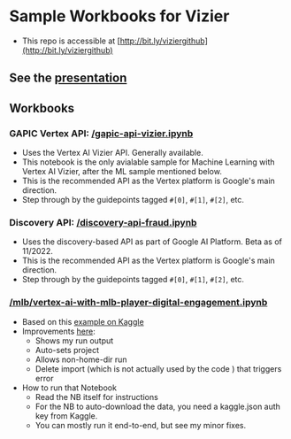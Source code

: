 # Sample Workbooks for Vizier
* This repo is accessible at [http://bit.ly/viziergithub](http://bit.ly/viziergithub)
## See the [presentation](https://bit.ly/vizierpresentation)

## Workbooks
### GAPIC Vertex API: [/gapic-api-vizier.ipynb](/gapic-api-vizier.ipynb)
  * Uses the Vertex AI Vizier API.  Generally available.
  * This notebook is the only avialable sample for Machine Learning with Vertex AI Vizier, after the ML sample mentioned below.
  * This is the recommended API as the Vertex platform is Google's main direction.
  * Step through by the guidepoints tagged `#[0]`, `#[1]`, `#[2]`, etc.

### Discovery API: [/discovery-api-fraud.ipynb](/discovery-api-fraud.ipynb)
  * Uses the discovery-based API as part of Google AI Platform. Beta as of 11/2022. 
  * This is the recommended API as the Vertex platform is Google's main direction.
  * Step through by the guidepoints tagged `#[0]`, `#[1]`, `#[2]`, etc.
### [/mlb/vertex-ai-with-mlb-player-digital-engagement.ipynb](/mlb//vertex-ai-with-mlb-player-digital-engagement.ipynb)
  * Based on this   [example on Kaggle](bit.ly/viziermlb) 
  * Improvements [here](/mlb//vertex-ai-with-mlb-player-digital-engagement.ipynb):
    * Shows my run output
    * Auto-sets project
    * Allows non-home-dir run
    * Delete import (which is  not actually used by the code ) that triggers error 
  * How to run that  Notebook
    * Read the NB itself for instructions
    * For the NB  to auto-download the data, you need a kaggle.json auth key from Kaggle.
    * You can mostly run it end-to-end, but see my minor fixes.
